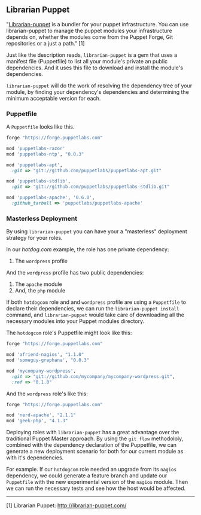 ## Librarian Puppet

"[Librarian-puppet](http://librarian-puppet.com/) is a bundler for your puppet infrastructure. You can use librarian-puppet to manage the puppet modules your infrastructure depends on, whether the modules come from the Puppet Forge, Git repositories or a just a path." [1]

Just like the description reads, `librarian-puppet` is a gem that uses a manifest file (Puppetfile) to list all your module's private an public dependencies. And it uses this file to download and install the module's dependencies.

`librarian-puppet` will do the work of resolving the dependency tree of your module, by finding your dependency's dependencies and determining the minimum acceptable version for each.

### Puppetfile

A `Puppetfile` looks like this.

```ruby
forge "https://forge.puppetlabs.com"

mod 'puppetlabs-razor'
mod 'puppetlabs-ntp', "0.0.3"

mod 'puppetlabs-apt',
  :git => "git://github.com/puppetlabs/puppetlabs-apt.git"

mod 'puppetlabs-stdlib',
  :git => "git://github.com/puppetlabs/puppetlabs-stdlib.git"

mod 'puppetlabs-apache', '0.6.0',
  :github_tarball => 'puppetlabs/puppetlabs-apache'
```

### Masterless Deployment

By using `librarian-puppet` you can have your a "masterless" deployment strategy for your roles.

In our *hotdog.com* example, the role has one private dependency:
1. The `wordpress` profile

And the `wordpress` profile has two public dependencies:
1. The `apache` module
2. And, the `php` module

If both `hotdogcom` role and and `wordpress` profile are using a `Puppetfile` to declare their dependencies, we can run the `librarian-puppet install` command, and `librarian-puppet` would take care of downloading all the necessary modules into your Puppet modules directory.

The `hotdogcom` role's Puppetfile might look like this:

```ruby
forge "https://forge.puppetlabs.com"

mod 'afriend-nagios', "1.1.0"
mod 'someguy-graphana', "0.0.3"

mod 'mycompany-wordpress',
  :git => "git://github.com/mycompany/mycompany-wordpress.git",
  :ref => "0.1.0"
```

And the `wordpress` role's like this:

```ruby
forge "https://forge.puppetlabs.com"

mod 'nerd-apache', "2.1.1"
mod 'geek-php', "4.1.3"
```

Deploying roles with `librarian-puppet` has a great advantage over the traditional Puppet Master approach. By using the `git flow` methodololy, combined with the dependency declaration of the Puppetfile, we can generate a new deployment scenario for both for our current module as with it's dependencies.

For example. If our `hotdogcom` role needed an upgrade from its `nagios` dependency, we could generate a feature branch and update our `Puppetfile` with the new experimental version of the `nagios` module. Then we can run the necessary tests and see how the host would be affected.




---

[1] Librarian Puppet: http://librarian-puppet.com/
